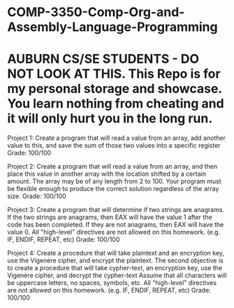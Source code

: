 # COMP-3350-Comp-Org-and-Assembly-Language-Programming
# AUBURN CS/SE STUDENTS - DO NOT LOOK AT THIS. This Repo is for my personal storage and showcase. You learn nothing from cheating and it will only hurt you in the long run.


Project 1: Create a program that will read a value from an array, add another value to this, and save the sum of those two values into a specific register
Grade: 100/100

Project 2: Create a program that will read a value from an array, and then place this value in another array with the location shifted by a certain amount. 
The array may be of any length from 2 to 100. Your program must be flexible enough to produce the correct solution regardless of the array size. 
Grade: 100/100

Project 3: Create a program that will determine if two strings are anagrams. If the two strings are anagrams, then EAX will have the value 1 after the code has been completed.
If they are not anagrams, then EAX will have the value 0. All "high-level" directives are not allowed on this homework. (e.g. IF, ENDIF, REPEAT, etc)
Grade: 100/100

Project 4: Create a procedure that will take plaintext and an encryption key, use the Vigenère cipher, and encrypt the plaintext. 
The second objective is to create a procedure that will take cypher-text, an encryption key, use the Vigenère cipher, and decrypt the cypher-text
Assume that all characters will be uppercase letters, no spaces, symbols, etc. All "high-level" directives are not allowed on this homework. (e.g. IF, ENDIF, REPEAT, etc)
Grade: 100/100
